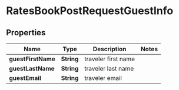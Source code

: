 

# RatesBookPostRequestGuestInfo


## Properties

| Name | Type | Description | Notes |
|------------ | ------------- | ------------- | -------------|
|**guestFirstName** | **String** | traveler first name |  |
|**guestLastName** | **String** | traveler last name |  |
|**guestEmail** | **String** | traveler email |  |




